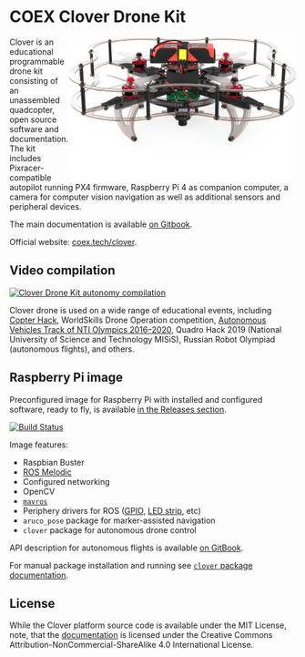 # COEX Clover Drone Kit

<img src="docs/assets/clever4-front-white.png" align="right" width="400px" alt="CLEVER drone">

Clover is an educational programmable drone kit consisting of an unassembled quadcopter, open source software and documentation. The kit includes Pixracer-compatible autopilot running PX4 firmware, Raspberry Pi 4 as companion computer, a camera for computer vision navigation as well as additional sensors and peripheral devices.

The main documentation is available [on Gitbook](https://clever.coex.tech/).

Official website: <a href="https://coex.tech/clover">coex.tech/clover</a>.

## Video compilation

[![Clover Drone Kit autonomy compilation](http://img.youtube.com/vi/u3omgsYC4Fk/hqdefault.jpg)](https://youtu.be/u3omgsYC4Fk)

Clover drone is used on a wide range of educational events, including [Copter Hack](https://www.youtube.com/watch?v=xgXheg3TTs4), WorldSkills Drone Operation competition, [Autonomous Vehicles Track of NTI Olympics 2016–2020](https://www.youtube.com/watch?v=E1_ehvJRKxg), Quadro Hack 2019 (National University of Science and Technology MISiS), Russian Robot Olympiad (autonomous flights), and others.

## Raspberry Pi image

Preconfigured image for Raspberry Pi with installed and configured software, ready to fly, is available [in the Releases section](https://github.com/CopterExpress/clever/releases).

[![Build Status](https://travis-ci.org/CopterExpress/clever.svg?branch=master)](https://travis-ci.org/CopterExpress/clever)

Image features:

* Raspbian Buster
* [ROS Melodic](http://wiki.ros.org/melodic)
* Configured networking
* OpenCV
* [`mavros`](http://wiki.ros.org/mavros)
* Periphery drivers for ROS ([GPIO](https://clever.coex.tech/en/gpio.html), [LED strip](https://clever.coex.tech/en/leds.html), etc)
* `aruco_pose` package for marker-assisted navigation
* `clover` package for autonomous drone control

API description for autonomous flights is available [on GitBook](https://clever.coex.tech/en/simple_offboard.html).

For manual package installation and running see [`clover` package documentation](clover/README.md).

## License

While the Clover platform source code is available under the MIT License, note, that the [documentation](docs/) is licensed under the Creative Commons Attribution-NonCommercial-ShareAlike 4.0 International License.
